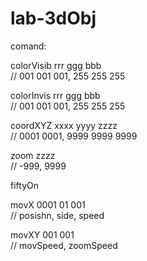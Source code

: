 # lab-3dObj
comand:

colorVisib rrr ggg bbb <br>
// 001 001 001, 255 255 255 <br>

colorInvis rrr ggg bbb <br>
// 001 001 001, 255 255 255 <br>

coordXYZ xxxx yyyy zzzz <br>
// 0001 0001, 9999 9999 9999 <br>

zoom zzzz <br>
// -999, 9999 <br>

fiftyOn <br>

movX 0001 01 001 <br>
// posishn, side, speed <br>

movXY 001 001 <br>
// movSpeed, zoomSpeed <br>
